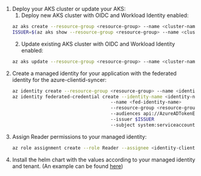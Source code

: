 1. Deploy your AKS cluster or update your AKS:
    1. Deploy new AKS cluster with OIDC and Workload Identity enabled:
    ```bash
    az aks create --resource-group <resource-group> --name <cluster-name> --node-count 1 --enable-oidc-issuer --enable-workload-identity
    ISSUER=$(az aks show --resource-group <resource-group> --name <cluster-name> --query "oidcIssuerProfile.issuerUrl" -otsv)
    ```
    2. Update existing AKS cluster with OIDC and Workload Identity enabled:
    ```bash
    az aks update --resource-group <resource-group> --name <cluster-name> --enable-oidc-issuer --enable-workload-identity
    ```
2. Create a managed identity for your application with the federated identity for the azure-clientid-syncer:
    ```bash
    az identity create --resource-group <resource-group> --name <identity-name>
    az identity federated-credential create --identity-name <identity-name>
                                        --name <fed-identity-name>
                                        --resource-group <resource-group>
                                        --audiences api://AzureADTokenExchange
                                        --issuer $ISSUER
                                        --subject system:serviceaccount:azure-clientid-syncer-system:azure-clientid-syncer-webhook-admin
    ```
3. Assign Reader permissions to your managed identity:
    ```bash
    az role assignment create --role Reader --assignee <identity-client-id> --scope subscriptions/<subscription-id>
    ```
4. Install the helm chart with the values according to your managed identity and tenant. (An example can be found [here](example-values.yaml))
